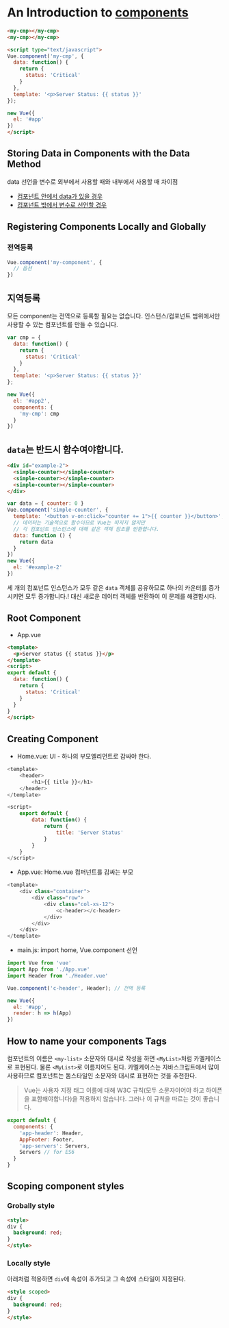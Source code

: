 # An Introduction to [components](https://kr.vuejs.org/v2/guide/components.html)

```html
<my-cmp></my-cmp>
<my-cmp></my-cmp>

<script type="text/javascript">
Vue.component('my-cmp', {
  data: function() {
    return {
      status: 'Critical'
    }
  },
  template: '<p>Server Status: {{ status }}'
});

new Vue({
  el: '#app'
})
</script>
```

## Storing Data in Components with the Data Method
data 선언을 변수로 외부에서 사용할 때와 내부에서 사용할 때 차이점

- [컴포넌트 안에서 data가 있을 경우](https://jsfiddle.net/vL4eg3qc/)
- [컴포넌트 밖에서 변수로 선언할 경우](https://jsfiddle.net/sujin/6brfea65/)

## Registering Components Locally and Globally

### 전역등록

```javascript
Vue.component('my-component', {
  // 옵션
})
```

## 지역등록
모든 component는 전역으로 등록할 필요는 없습니다. 인스턴스/컴포넌트 범위에서만 사용할
수 있는 컴포넌트를 만들 수 있습니다.

```javascript
var cmp = {
  data: function() {
    return {
      status: 'Critical'
    }
  },
  template: '<p>Server Status: {{ status }}'
};

new Vue({
  el: '#app2',
  components: {
    'my-cmp': cmp
  }
})
```

## `data`는 반드시 함수여야합니다.

```html
<div id="example-2">
  <simple-counter></simple-counter>
  <simple-counter></simple-counter>
  <simple-counter></simple-counter>
</div>
```

```javascript
var data = { counter: 0 }
Vue.component('simple-counter', {
  template: '<button v-on:click="counter += 1">{{ counter }}</button>',
  // 데이터는 기술적으로 함수이므로 Vue는 따지지 않지만
  // 각 컴포넌트 인스턴스에 대해 같은 객체 참조를 반환합니다.
  data: function () {
    return data
  }
})
new Vue({
  el: '#example-2'
})
```

세 개의 컴포넌트 인스턴스가 모두 같은 `data` 객체를 공유하므로 하나의 카운터를
증가 시키면 모두 증가합니다.! 대신 새로운 데이터 객체를 반환하여 이 문제를 해결합시다.

## Root Component

- App.vue

```html
<template>
  <p>Server status {{ status }}</p>
</template>
<script>
export default {
  data: function() {
    return {
      status: 'Critical'
    }
  }
}
</script>
```

## Creating Component

- Home.vue: UI - 하나의 부모엘리먼트로 감싸야 한다.

```javascript
<template>
    <header>
        <h1>{{ title }}</h1>
    </header>
</template>

<script>
    export default {
        data: function() {
            return {
                title: 'Server Status'
            }
        }
    }
</script>
```

- App.vue: Home.vue 컴퍼넌트를 감싸는 부모

```javascript
<template>
    <div class="container">
        <div class="row">
            <div class="col-xs-12">
                <c-header></c-header>
            </div>
        </div>
    </div>
</template>
```

- main.js: import home, Vue.component 선언

```javascript
import Vue from 'vue'
import App from './App.vue'
import Header from './Header.vue'

Vue.component('c-header', Header); // 전역 등록

new Vue({
  el: '#app',
  render: h => h(App)
})
```

## How to name your components Tags
컴포넌트의 이름은 `<my-list>` 소문자와 대시로 작성을 하면 `<MyList>`처럼 카멜케이스로
표현된다. 물론 `<MyList>`로 이름지어도 된다. 카멜케이스는 자바스크립트에서 많이 사용하므로
컴포넌트는 돔스타일인 소문자와 대시로 표현하는 것을 추천한다.

> Vue는 사용자 지정 태그 이름에 대해 W3C 규칙(모두 소문자이어야 하고 하이픈을 포함해야합니다)을 적용하지 않습니다. 그러나 이 규칙을 따르는 것이 좋습니다.

```javascript
export default {
  components: {
    'app-header': Header,
    AppFooter: Footer,
    'app-servers': Servers,
    Servers // for ES6
  }
}
```

## Scoping component styles

### Grobally style

```html
<style>
div {
  background: red;
}
</style>
```

### Locally style
아래처럼 적용하면 `div`에 속성이 추가되고 그 속성에 스타일이 지정된다.

```html
<style scoped>
div {
  background: red;
}
</style>
```
